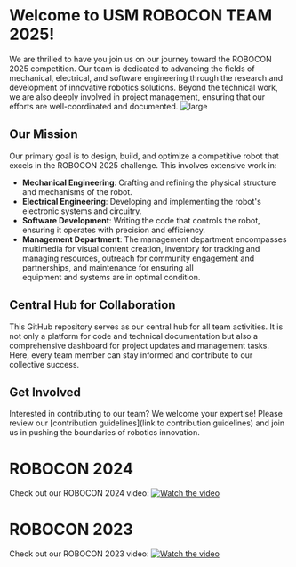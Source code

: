 # Welcome to USM ROBOCON TEAM 2025!

We are thrilled to have you join us on our journey toward the ROBOCON 2025 competition. Our team is dedicated to advancing the fields of mechanical, electrical, and software engineering through the research and development of innovative robotics solutions. Beyond the technical work, we are also deeply involved in project management, ensuring that our efforts are well-coordinated and documented.
![large](https://github.com/user-attachments/assets/ba2f7677-f026-4693-a182-16185ddf8309)


## Our Mission
Our primary goal is to design, build, and optimize a competitive robot that excels in the ROBOCON 2025 challenge. This involves extensive work in:
- **Mechanical Engineering**: Crafting and refining the physical structure and mechanisms of the robot.
- **Electrical Engineering**: Developing and implementing the robot's electronic systems and circuitry.
- **Software Development**: Writing the code that controls the robot, ensuring it operates with precision and efficiency.
- **Management Department**: The management department encompasses multimedia for visual content creation, inventory for tracking and managing resources, outreach for community engagement and partnerships, and maintenance for ensuring all   
                             equipment and systems are in optimal condition.
  

## Central Hub for Collaboration
This GitHub repository serves as our central hub for all team activities. It is not only a platform for code and technical documentation but also a comprehensive dashboard for project updates and management tasks. Here, every team member can stay informed and contribute to our collective success.


## Get Involved
Interested in contributing to our team? We welcome your expertise! Please review our [contribution guidelines](link to contribution guidelines) and join us in pushing the boundaries of robotics innovation.
# ROBOCON 2024
Check out our ROBOCON 2024 video:
[![Watch the video](https://github.com/user-attachments/assets/909d7649-1527-41ef-9160-98101f480387)](https://drive.google.com/file/d/1hpsyqzMHmouXWSKGGdjjtJU9n4_LRnJK/view?usp=drive_link)
# ROBOCON 2023
Check out our ROBOCON 2023 video:
[![Watch the video](https://img.youtube.com/vi/yY-7Zocelrg/maxresdefault.jpg)](https://youtu.be/yY-7Zocelrg)
